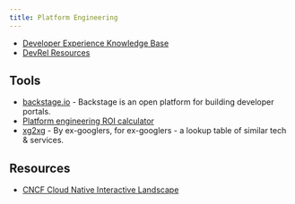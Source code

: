 ```yaml
---
title: Platform Engineering
---
```


- [Developer Experience Knowledge Base](https://developerexperience.io/)
- [DevRel Resources](https://devrelresourc.es/#devrel-activities-international-developer-relations)

## Tools

- [backstage.io](https://backstage.io/plugins) - Backstage is an open platform for building developer portals.
- [Platform engineering ROI calculator](https://humanitec.com/roi)
- [xg2xg](https://github.com/jhuangtw/xg2xg) - By ex-googlers, for ex-googlers - a lookup table of similar tech & services.

## Resources

- [CNCF Cloud Native Interactive Landscape](https://landscape.cncf.io/)
